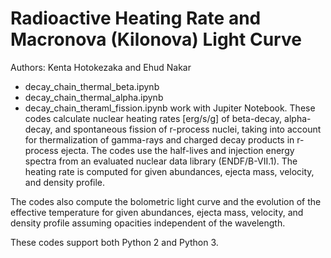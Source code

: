 # Radioactive Heating Rate and Macronova (Kilonova) Light Curve
Authors:
Kenta Hotokezaka and Ehud Nakar

- decay_chain_thermal_beta.ipynb
- decay_chain_thermal_alpha.ipynb
- decay_chain_theraml_fission.ipynb 
work with Jupiter Notebook. These codes calculate nuclear heating rates [erg/s/g]  of beta-decay, alpha-decay, and spontaneous fission of r-process nuclei, taking into account for thermalization of gamma-rays and charged decay products in r-process ejecta. The codes use the half-lives and injection energy spectra from an evaluated nuclear data library (ENDF/B-VII.1). The heating rate is computed for given abundances, ejecta mass, velocity, and density profile.

The codes also compute the bolometric light curve and the evolution of the effective temperature for given abundances, ejecta mass, velocity, and density profile assuming opacities independent of the wavelength.


These codes support both Python 2 and Python 3.
